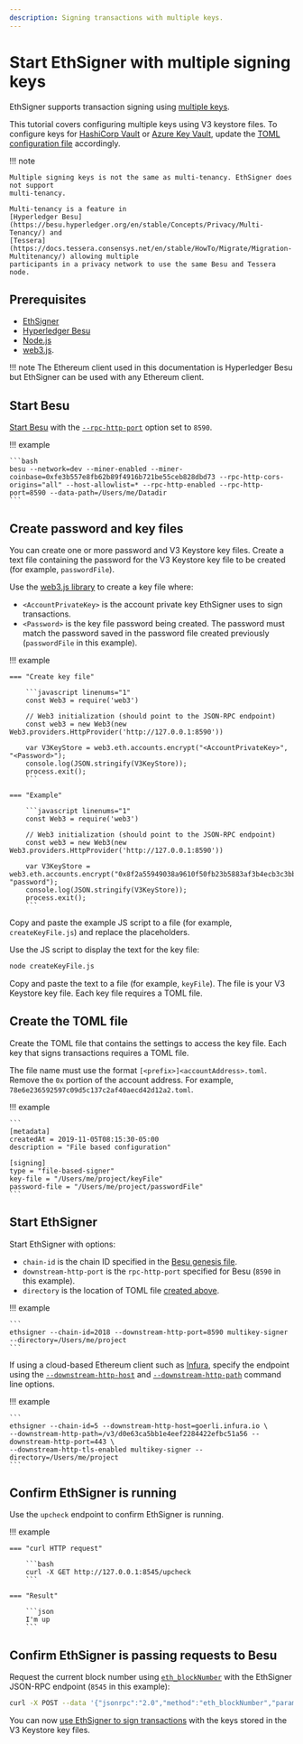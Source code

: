 ```yaml
---
description: Signing transactions with multiple keys.
---
```


# Start EthSigner with multiple signing keys

EthSigner supports transaction signing using [multiple keys](../HowTo/Use-Multiple-Signers.md).

This tutorial covers configuring multiple keys using V3 keystore files. To configure keys for
[HashiCorp Vault](../HowTo/Store-Keys/Use-Hashicorp.md) or
[Azure Key Vault](../HowTo/Store-Keys/Use-Azure.md), update the
[TOML configuration file](../Reference/Multikey-Parameters.md) accordingly.

!!! note

    Multiple signing keys is not the same as multi-tenancy. EthSigner does not support
    multi-tenancy.

    Multi-tenancy is a feature in
    [Hyperledger Besu](https://besu.hyperledger.org/en/stable/Concepts/Privacy/Multi-Tenancy/) and
    [Tessera](https://docs.tessera.consensys.net/en/stable/HowTo/Migrate/Migration-Multitenancy/) allowing multiple
    participants in a privacy network to use the same Besu and Tessera node.

## Prerequisites

* [EthSigner](../HowTo/Get-Started/Install-Binaries.md)
* [Hyperledger Besu](https://besu.hyperledger.org/en/stable/HowTo/Get-Started/Install-Binaries/)
* [Node.js](https://nodejs.org/en/download/)
* [web3.js](https://github.com/ethereum/web3.js/).

!!! note
    The Ethereum client used in this documentation is Hyperledger Besu but EthSigner can be used
    with any Ethereum client.

## Start Besu

[Start Besu](https://besu.hyperledger.org/en/stable/HowTo/Get-Started/Starting-node/) with the
[`--rpc-http-port`](https://besu.hyperledger.org/en/stable/Reference/CLI/CLI-Syntax/#rpc-http-port)
option set to `8590`.

!!! example

    ```bash
    besu --network=dev --miner-enabled --miner-coinbase=0xfe3b557e8fb62b89f4916b721be55ceb828dbd73 --rpc-http-cors-origins="all" --host-allowlist=* --rpc-http-enabled --rpc-http-port=8590 --data-path=/Users/me/Datadir
    ```

## Create password and key files

You can create one or more password and V3 Keystore key files. Create a text file containing the
password for the V3 Keystore key file to be created (for example, `passwordFile`).

Use the [web3.js library](https://github.com/ethereum/web3.js/) to create a key file where:

* `<AccountPrivateKey>` is the account private key EthSigner uses to sign transactions.
* `<Password>` is the key file password being created. The password must match the password saved
  in the  password file created previously (`passwordFile` in this example).

!!! example

    === "Create key file"

        ```javascript linenums="1"
        const Web3 = require('web3')

        // Web3 initialization (should point to the JSON-RPC endpoint)
        const web3 = new Web3(new Web3.providers.HttpProvider('http://127.0.0.1:8590'))

        var V3KeyStore = web3.eth.accounts.encrypt("<AccountPrivateKey>", "<Password>");
        console.log(JSON.stringify(V3KeyStore));
        process.exit();
        ```

    === "Example"

        ```javascript linenums="1"
        const Web3 = require('web3')

        // Web3 initialization (should point to the JSON-RPC endpoint)
        const web3 = new Web3(new Web3.providers.HttpProvider('http://127.0.0.1:8590'))

        var V3KeyStore = web3.eth.accounts.encrypt("0x8f2a55949038a9610f50fb23b5883af3b4ecb3c3bb792cbcefbd1542c692be63", "password");
        console.log(JSON.stringify(V3KeyStore));
        process.exit();
        ```

Copy and paste the example JS script to a file (for example, `createKeyFile.js`) and replace the
placeholders.

Use the JS script to display the text for the key file:

```bash
node createKeyFile.js
```

Copy and paste the text to a file (for example, `keyFile`). The file is your V3 Keystore key file.
Each key file requires a TOML file.

## Create the TOML file

Create the TOML file that contains the settings to access the key file. Each key that signs
transactions requires a TOML file.

The file name must use the format `[<prefix>]<accountAddress>.toml`. Remove the `0x` portion of the
account address. For example, `78e6e236592597c09d5c137c2af40aecd42d12a2.toml`.

!!! example

    ```
    [metadata]
    createdAt = 2019-11-05T08:15:30-05:00
    description = "File based configuration"

    [signing]
    type = "file-based-signer"
    key-file = "/Users/me/project/keyFile"
    password-file = "/Users/me/project/passwordFile"
    ```

## Start EthSigner

Start EthSigner with options:

* `chain-id` is the chain ID specified in the
  [Besu genesis file](https://besu.hyperledger.org/en/stable/Reference/Config-Items/).
* `downstream-http-port` is the `rpc-http-port` specified for Besu (`8590` in this example).
* `directory` is the location of TOML file [created above](#create-the-toml-file).

!!! example

    ```
    ethsigner --chain-id=2018 --downstream-http-port=8590 multikey-signer --directory=/Users/me/project
    ```

If using a cloud-based Ethereum client such as [Infura], specify the endpoint using
the [`--downstream-http-host`](../Reference/CLI/CLI-Syntax.md#downstream-http-host) and
[`--downstream-http-path`](../Reference/CLI/CLI-Syntax.md#downstream-http-path) command line
options.

!!! example

    ```
    ethsigner --chain-id=5 --downstream-http-host=goerli.infura.io \
    --downstream-http-path=/v3/d0e63ca5bb1e4eef2284422efbc51a56 --downstream-http-port=443 \
    --downstream-http-tls-enabled multikey-signer --directory=/Users/me/project
    ```

## Confirm EthSigner is running

Use the `upcheck` endpoint to confirm EthSigner is running.

!!! example

    === "curl HTTP request"

        ```bash
        curl -X GET http://127.0.0.1:8545/upcheck
        ```

    === "Result"

        ```json
        I'm up
        ```

## Confirm EthSigner is passing requests to Besu

Request the current block number using
[`eth_blockNumber`](https://besu.hyperledger.org/en/stable/Reference/API-Methods/#eth_blocknumber)
with the EthSigner JSON-RPC endpoint (`8545` in this example):

```bash
curl -X POST --data '{"jsonrpc":"2.0","method":"eth_blockNumber","params":[],"id":51}' http://127.0.0.1:8545
```

You can now [use EthSigner to sign transactions](../HowTo/Transactions/Make-Transactions.md) with
the keys stored in the V3 Keystore key files.

<!-- links -->
[Infura]: https://infura.io/

